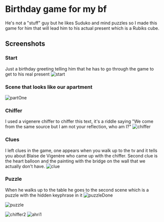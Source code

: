 # Birthday game for my bf
He's not a "stuff" guy but he likes Suduko and mind puzzles so I made this game for him that will lead him to his actual present which is a Rubiks cube.


## Screenshots
### Start
Just a birthday greeting telling him that he has to go through the game to get to his real present
![start](https://github.com/MissPixxie/2d-javascript-game/assets/78534885/d1e784c7-82d5-438f-91bc-1df84ea9ba01)

### Scene that looks like our apartment
![partOne](https://github.com/MissPixxie/2d-javascript-game/assets/78534885/a408ab47-ccd7-4d9f-9c9c-7738f84f5121)

### Chiffer
I used a vigenere chiffer to chiffer this text, it's a riddle saying "We come from the same source but I am not your reflection, who am I?"
![chiffer](https://github.com/MissPixxie/2d-javascript-game/assets/78534885/e96d904a-7979-4b74-9df6-21810231f3bf)

### Clues
I left clues in the game, one appears when you walk up to the tv and it tells you about Blaise de Vigenère who came up with the chiffer.
Second clue is the heart balloon and the painting with the bridge on the wall that we actually don't have.
![clue](https://github.com/MissPixxie/2d-javascript-game/assets/78534885/d0500397-b949-4e3b-a27c-97178511ea00)

### Puzzle
When he walks up to the table he goes to the second scene which is a puzzle with the hidden keyphrase in it
![puzzleDone](https://github.com/MissPixxie/2d-javascript-game/assets/78534885/28d6335d-e841-4cff-8ea8-4a6f7c3d68cd)

![puzzle](https://github.com/MissPixxie/2d-javascript-game/assets/78534885/4da47d43-3f2b-4c23-a012-12b74d08a0eb)

![chiffer2](https://github.com/MissPixxie/2d-javascript-game/assets/78534885/eb6cdfc3-45d9-45b2-8999-95409d31cdf2)
![ahri1](https://github.com/MissPixxie/2d-javascript-game/assets/78534885/107dbe94-7abe-4a56-a83f-88e33945cf9c)
